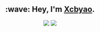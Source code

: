 <h2 align="center">:wave: Hey, I'm <a href="https://xcbyao.com">Xcbyao</a>.</h2>
<p align="center" >
  <img src="https://github-readme-stats.vercel.app/api?username=xcbyao&show_icons=true&theme=chartreuse-dark&count_private=true&hide_border=true">
  <a href="https://github.com/anuraghazra/github-readme-stats">
    <img src="https://github-readme-stats.vercel.app/api/top-langs/?username=xcbyao&layout=compact&exclude_repo=xcbyao.github.io">
  </a>
</p>
<!--
[![](url)](url)
-->
